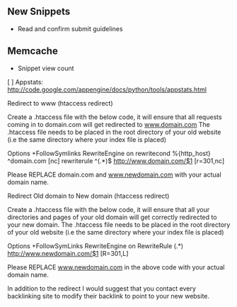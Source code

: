 


New Snippets
-------------

* Read and confirm submit guidelines


Memcache
--------

* Snippet view count


[ ] Appstats: http://code.google.com/appengine/docs/python/tools/appstats.html



Redirect to www (htaccess redirect)

Create a .htaccess file with the below code, it will ensure that all requests coming in to domain.com will get redirected to www.domain.com 
The .htaccess file needs to be placed in the root directory of your old website (i.e the same directory where your index file is placed)

Options +FollowSymlinks
RewriteEngine on
rewritecond %{http_host} ^domain.com [nc]
rewriterule ^(.*)$ http://www.domain.com/$1 [r=301,nc]

Please REPLACE domain.com and www.newdomain.com with your actual domain name.



Redirect Old domain to New domain (htaccess redirect)

Create a .htaccess file with the below code, it will ensure that all your directories and pages of your old domain will get correctly redirected to your new domain.
The .htaccess file needs to be placed in the root directory of your old website (i.e the same directory where your index file is placed)

Options +FollowSymLinks
RewriteEngine on
RewriteRule (.*) http://www.newdomain.com/$1 [R=301,L]

Please REPLACE www.newdomain.com in the above code with your actual domain name.

In addition to the redirect I would suggest that you contact every backlinking site to modify their backlink to point to your new website.

